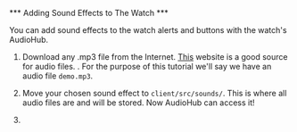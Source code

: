 *** Adding Sound Effects to The Watch ***

You can add sound effects to the watch alerts and buttons with the watch's AudioHub. 

1. Download any .mp3 file from the Internet. [This](https://www.zapsplat.com/sound-effect-categories/) website is a good source for audio files. . For the purpose of this tutorial we'll say we have an audio file `demo.mp3`. 

2. Move your chosen sound effect to `client/src/sounds/`. This is where all audio files are and will be stored. Now AudioHub can access it!

3. 
